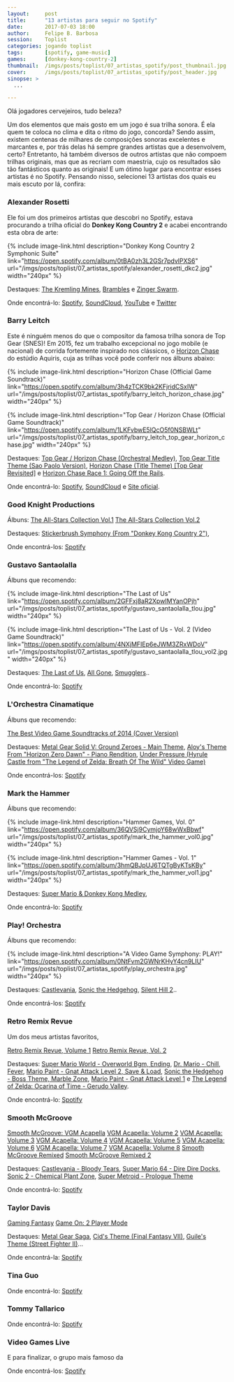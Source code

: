 ```yaml
---
layout:     post
title:      "13 artistas para seguir no Spotify"
date:       2017-07-03 18:00
author:     Felipe B. Barbosa
session:    Toplist
categories: jogando toplist
tags:       [spotify, game-music]
games:      [donkey-kong-country-2]
thumbnail:  /imgs/posts/toplist/07_artistas_spotify/post_thumbnail.jpg
cover:      /imgs/posts/toplist/07_artistas_spotify/post_header.jpg
sinopse: >
  ...

---
```

Olá jogadores cervejeiros, tudo beleza?

Um dos elementos que mais gosto em um jogo é sua trilha sonora. É ela quem te coloca no clima e dita o ritmo do jogo, concorda? Sendo assim, existem centenas de milhares de composições sonoras excelentes e marcantes e, por trás delas há sempre grandes artistas que a desenvolvem, certo? Entretanto, há também diversos de outros artistas que não compoem trilhas originais, mas que as recriam com maestria, cujo os resultados são tão fantásticos quanto as originais! E um ótimo lugar para encontrar esses artistas é no Spotify. Pensando nisso, selecionei 13 artistas dos quais eu mais escuto por lá, confira:  

### Alexander Rosetti

Ele foi um dos primeiros artistas que descobri no Spotify, estava procurando a trilha oficial do **Donkey Kong Country 2** e acabei encontrando esta obra de arte:

{% include image-link.html
  description="Donkey Kong Country 2 Symphonic Suite"
  link="https://open.spotify.com/album/0tBA0zh3L2GSr7pdvlPXS6"
  url="/imgs/posts/toplist/07_artistas_spotify/alexander_rosetti_dkc2.jpg"
  width="240px" %}

Destaques: [The Kremling Mines](https://open.spotify.com/track/4HrDYkdqbQuXdnZiIsgfow), [Brambles](https://open.spotify.com/track/5izFS4la7aIeWsgOjztHVw) e [Zinger Swarm](https://open.spotify.com/track/10i1EwkKZeCFxSUtuSuhHo).

Onde encontrá-lo:
[Spotify](https://open.spotify.com/artist/1U77UJGcJbG6v1p4vaEQ1y),
[SoundCloud](https://soundcloud.com/albatrosssoup),
[YouTube](https://www.youtube.com/user/MrAlbatrosssoup) e
[Twitter](https://twitter.com/albatrosssoup)

### Barry Leitch

Este é ninguém menos do que o compositor da famosa trilha sonora de Top Gear (SNES)! Em 2015, fez um trabalho excepcional no jogo mobile (e nacional) de corrida fortemente inspirado nos clássicos, o [Horizon Chase](http://www.horizonchase.com/) do estúdio Aquiris, cuja as trilhas você pode conferir nos álbuns abaixo:

{% include image-link.html
  description="Horizon Chase (Official Game Soundtrack)"
  link="https://open.spotify.com/album/3h4zTCK9bk2KFjridCSxIW"
  url="/imgs/posts/toplist/07_artistas_spotify/barry_leitch_horizon_chase.jpg"
  width="240px" %}

{% include image-link.html
  description="Top Gear / Horizon Chase (Official Game Soundtrack)"
  link="https://open.spotify.com/album/1LKFvbwE5lQcO5f0NSBWLt"
  url="/imgs/posts/toplist/07_artistas_spotify/barry_leitch_top_gear_horizon_chase.jpg"
  width="240px" %}

Destaques: [Top Gear / Horizon Chase (Orchestral Medley)](https://open.spotify.com/track/22RjZUY5n6apDKb244B3z9), [Top Gear Title Theme (Sao Paolo Version)](https://open.spotify.com/track/0ZnzxDLELuNccBrXuxFP8p), [Horizon Chase (Title Theme) [Top Gear Revisited]](https://open.spotify.com/track/41YVxK59l9Ql08Xom3ecRt) e [Horizon Chase Race 1: Going Off the Rails](https://open.spotify.com/track/20LgZPR3Llu82G0l9yG6g3).

Onde encontrá-lo:
[Spotify](https://open.spotify.com/artist/76eOVMe9ynorI70JsJfSuG), [SoundCloud](https://soundcloud.com/barryleitch) e [Site oficial](http://www.barryleitch.com/).

### Good Knight Productions

Álbuns:
[The All-Stars Collection Vol.1](https://open.spotify.com/album/36dibTAHUM57WbWz0ThULf)
[The All-Stars Collection Vol.2](https://open.spotify.com/album/6bQCKrBjP4rOKrNXxgDB4T)

Destaques: [Stickerbrush Symphony (From "Donkey Kong Country 2")](https://open.spotify.com/track/1BoKnih1IUpDdE3KcDnfVe),

Onde encontrá-los:
[Spotify](https://open.spotify.com/artist/1LgVvBvmQm48GExZDH322C)

### Gustavo Santaolalla

Álbuns que recomendo:

{% include image-link.html
  description="The Last of Us"
  link="https://open.spotify.com/album/2GFFxj8aR2XpwIMYanOPjh"
  url="/imgs/posts/toplist/07_artistas_spotify/gustavo_santaolalla_tlou.jpg"
  width="240px" %}

{% include image-link.html
  description="The Last of Us - Vol. 2 (Video Game Soundtrack)"
  link="https://open.spotify.com/album/4NXjMFIEp6eJWM3ZRxWDoV"
  url="/imgs/posts/toplist/07_artistas_spotify/gustavo_santaolalla_tlou_vol2.jpg"
  width="240px" %}

Destaques: [The Last of Us](https://open.spotify.com/track/285ieonEuLkll3zknYK2TY), [All Gone](https://open.spotify.com/track/0GO5eHbhtjHklVKhAFvt7I), [Smugglers](https://open.spotify.com/track/00xROqagTXvH2PZKrGoYEB)..

Onde encontrá-lo:
[Spotify](https://open.spotify.com/artist/4W3fa7tiXGVXl3KilbACqt)

### L'Orchestra Cinamatique

Álbuns que recomendo:

[The Best Video Game Soundtracks of 2014 (Cover Version)](https://open.spotify.com/album/4TVRhKNn0FTtAI6aV0zK95)

Destaques: [Metal Gear Solid V: Ground Zeroes - Main Theme](https://open.spotify.com/track/54iQic152swZloVnlHFaCY), [Aloy's Theme From "Horizon Zero Dawn" - Piano Rendition](https://open.spotify.com/track/4Flntn3guhybQ9a7gUlP01), [Under Pressure (Hyrule Castle from "The Legend of Zelda: Breath Of The Wild" Video Game)](https://open.spotify.com/track/5zE3gaM4vdROZk73KESDCh)


Onde encontrá-los:
[Spotify](https://open.spotify.com/artist/4m1i53DaEliWzSkSFwqv5W)

### Mark the Hammer

Álbuns que recomendo:

{% include image-link.html
  description="Hammer Games, Vol. 0"
  link="https://open.spotify.com/album/36QVSj9CymjoY68wWxBbwf"
  url="/imgs/posts/toplist/07_artistas_spotify/mark_the_hammer_vol0.jpg"
  width="240px" %}

{% include image-link.html
  description="Hammer Games - Vol. 1"
  link="https://open.spotify.com/album/3hmQBJpUJ6TQTgByKTsKBy"
  url="/imgs/posts/toplist/07_artistas_spotify/mark_the_hammer_vol1.jpg"
  width="240px" %}

Destaques: [Super Mario & Donkey Kong Medley](https://open.spotify.com/track/1RFW1ckXmFmQXyHROuExMx),

Onde encontrá-lo:
[Spotify](https://open.spotify.com/artist/55xAMbidWRfL8ZcV9nXvEw)

### Play! Orchestra

Álbuns que recomendo:

{% include image-link.html
  description="A Video Game Symphony: PLAY!"
  link="https://open.spotify.com/album/0NtFvm2GWNrKHyY4cn9LIU"
  url="/imgs/posts/toplist/07_artistas_spotify/play_orchestra.jpg"
  width="240px" %}

Destaques: [Castlevania](https://open.spotify.com/track/22OaIH095aOHuCSQdeXIUE), [Sonic the Hedgehog](https://open.spotify.com/track/1xPjrgBk7y4yx0dHaSpvm2), [Silent Hill 2](https://open.spotify.com/track/6kxAVSz5UziF07qg7P6KG6)..

Onde encontrá-los:
[Spotify](https://open.spotify.com/artist/0GYcXLXJH56tMNErPW6Wfg)

### Retro Remix Revue

Um dos meus artistas favoritos,

[Retro Remix Revue, Volume 1](https://open.spotify.com/album/4ElYIxhmywIX9TtPxby6yb)
[Retro Remix Revue, Vol. 2](https://open.spotify.com/album/2Z5FIpj35fvkiaGfvWkeGO)

Destaques: [Super Mario World - Overworld Bgm, Ending](https://open.spotify.com/track/67B87VrlVWQu95N44CxCsF), [Dr. Mario - Chill, Fever](https://open.spotify.com/track/0dnkfZzbBjN5vYwplZ9w9e), [Mario Paint - Gnat Attack Level 2, Save & Load](https://open.spotify.com/track/3rdgpVGWJGE064NCOw4jb4), [Sonic the Hedgehog - Boss Theme, Marble Zone](https://open.spotify.com/track/44o8EPSbhZ2ZYidFJ5LbwI), [Mario Paint - Gnat Attack Level 1](https://open.spotify.com/track/1jvi7K0xBXUELtrQg1LncR) e [The Legend of Zelda: Ocarina of Time - Gerudo Valley](https://open.spotify.com/track/1KPqKXEhZJG5tyVu0n59wh).

Onde encontrá-lo:
[Spotify](https://open.spotify.com/artist/2t7AogH6TtLjHdg75s8MUy)

### Smooth McGroove

[Smooth McGroove: VGM Acapella](https://open.spotify.com/album/47597nk1AcguDl6JEO3joN)
[VGM Acapella: Volume 2](https://open.spotify.com/album/1lJPIGh5ewO5L9jDWYMU19)
[VGM Acapella: Volume 3](https://open.spotify.com/album/05QABrrtYFYMIgPMDEdlrP)
[VGM Acapella: Volume 4](https://open.spotify.com/album/52mVBtyFzbLWt815fdX7gk)
[VGM Acapella: Volume 5](https://open.spotify.com/album/4YoFRBvu3IKBv2OkdOxstX)
[VGM Acapella: Volume 6](https://open.spotify.com/album/0JEG0gowrDodvyzhRRadOy)
[VGM Acapella: Volume 7](https://open.spotify.com/album/4erEGShB8GMxrkp2e4E3Lx)
[VGM Acapella: Volume 8](https://open.spotify.com/album/6RmjtgmAheummGjCKN1XNK)
[Smooth McGroove Remixed](https://open.spotify.com/album/6waAkqgebnFXl2NDYm3wWC)
[Smooth McGroove Remixed 2](https://open.spotify.com/album/432oUs8t6V5lwjV2pDFz8m)

Destaques: [Castlevania - Bloody Tears](https://open.spotify.com/track/4V5PAkowcgFqmAZFf3d8yc), [Super Mario 64 - Dire Dire Docks](https://open.spotify.com/track/3uOosj31UCalY1w9PihJQX), [Sonic 2 - Chemical Plant Zone](https://open.spotify.com/track/4aVbMvsntV12MpQ7WGVoyM), [Super Metroid - Prologue Theme](https://open.spotify.com/track/6Qa0KkENVn8FTX0sOj64QQ)


Onde encontrá-lo:
[Spotify](https://open.spotify.com/artist/1eyGtJBOiRGtvXAEhQHpBS)

### Taylor Davis

[Gaming Fantasy](https://open.spotify.com/album/6UPtrUpu6OatglZPxLTwAr)
[Game On: 2 Player Mode](https://open.spotify.com/album/0BX7ynMvK1f0zcswbSdsgq)

Destaques: [Metal Gear Saga](https://open.spotify.com/track/2uFkE8n5SpFqmh3zFfYvto), [Cid's Theme (Final Fantasy VII)](https://open.spotify.com/track/1A9jS3UF6dpaE5DFKOCKWi), [Guile's Theme (Street Fighter II)](https://open.spotify.com/track/2shEdHNU1qbSehkFcYWh79)...

Onde encontrá-la:
[Spotify](https://open.spotify.com/artist/480xKab3lUPhBBnCzlzqIu)

### Tina Guo

Onde encontrá-lo:
[Spotify](https://open.spotify.com/artist/46T4yCHjQfVxokuATj1SiV)

### Tommy Tallarico

Onde encontrá-lo:
[Spotify](https://open.spotify.com/artist/1gxG8dxYpWw4KpYkH3TFgq)

### Video Games Live

E para finalizar, o grupo mais famoso da


Onde encontrá-los:
[Spotify](https://open.spotify.com/artist/6dZAVi5PugDwlAnH8KMEGl)
